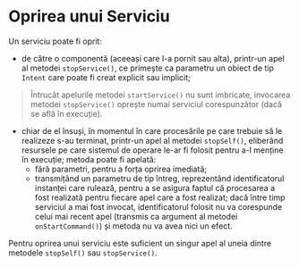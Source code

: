 
# Oprirea unui Serviciu

Un serviciu poate fi oprit:

-   de către o componentă (aceeași care l-a pornit sau alta), printr-un
    apel al metodei `stopService()`, ce primește ca parametru un obiect
    de tip `Intent` care poate fi creat explicit sau implicit;

> Întrucât apelurile metodei `startService()` nu sunt
imbricate, invocarea metodei `stopService()` oprește numai serviciul
corespunzător (dacă se află în execuție).


-   chiar de el însuși, în momentul în care procesările pe care trebuie
    să le realizeze s-au terminat, printr-un apel al metodei
    `stopSelf()`, eliberând resursele pe care sistemul de operare le-ar
    fi folosit pentru a-l menține în execuție; metoda poate fi apelată:
    -   fără parametri, pentru a forța oprirea imediată;
    -   transmițând un parametru de tip întreg, reprezentând
        identificatorul instanței care rulează, pentru a se asigura
        faptul că procesarea a fost realizată pentru fiecare apel care a
        fost realizat; dacă între timp serviciul a mai fost invocat,
        identificatorul folosit nu va corespunde celui mai recent apel
        (transmis ca argument al metodei `onStartCommand()`) și metoda
        nu va avea nici un efect.

Pentru oprirea unui serviciu este suficient un singur apel al uneia
dintre metodele `stopSelf()` sau `stopService()`.
